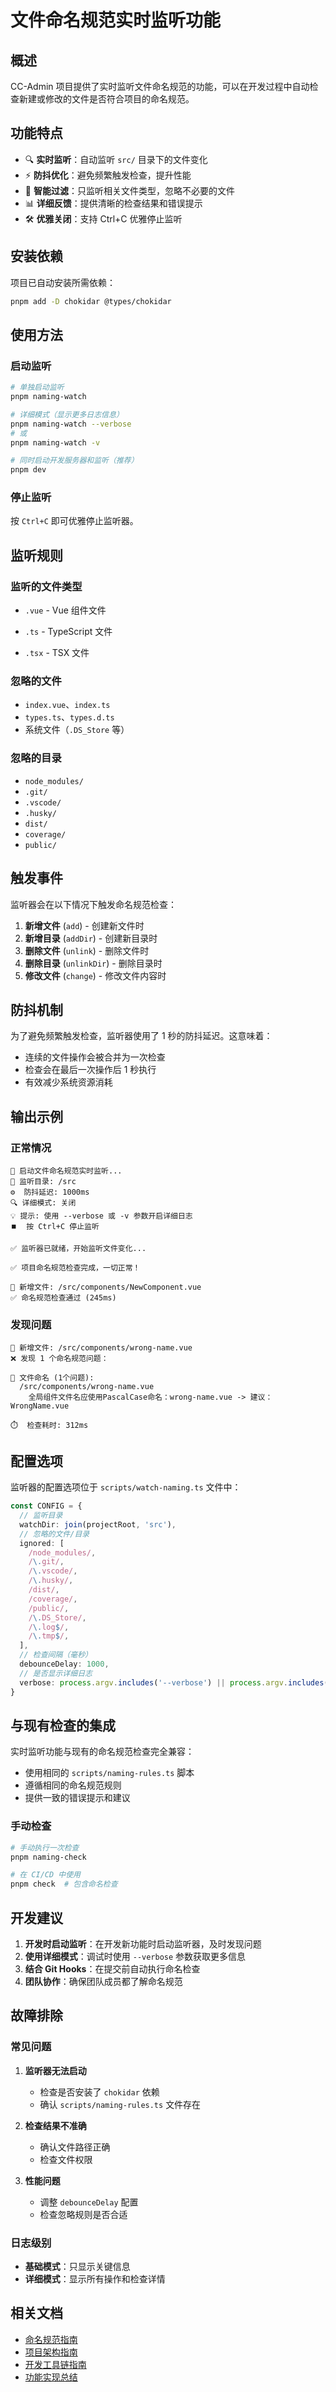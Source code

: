 # 文件命名规范实时监听功能

## 概述

CC-Admin 项目提供了实时监听文件命名规范的功能，可以在开发过程中自动检查新建或修改的文件是否符合项目的命名规范。

## 功能特点

- 🔍 **实时监听**：自动监听 `src/` 目录下的文件变化
- ⚡ **防抖优化**：避免频繁触发检查，提升性能
- 🎯 **智能过滤**：只监听相关文件类型，忽略不必要的文件
- 📊 **详细反馈**：提供清晰的检查结果和错误提示
- 🛠️ **优雅关闭**：支持 Ctrl+C 优雅停止监听

## 安装依赖

项目已自动安装所需依赖：

```bash
pnpm add -D chokidar @types/chokidar
```

## 使用方法

### 启动监听

```bash
# 单独启动监听
pnpm naming-watch

# 详细模式（显示更多日志信息）
pnpm naming-watch --verbose
# 或
pnpm naming-watch -v

# 同时启动开发服务器和监听（推荐）
pnpm dev
```

### 停止监听

按 `Ctrl+C` 即可优雅停止监听器。

## 监听规则

### 监听的文件类型

- `.vue` - Vue 组件文件
- `.ts` - TypeScript 文件

- `.tsx` - TSX 文件

### 忽略的文件

- `index.vue`、`index.ts`
- `types.ts`、`types.d.ts`
- 系统文件（`.DS_Store` 等）

### 忽略的目录

- `node_modules/`
- `.git/`
- `.vscode/`
- `.husky/`
- `dist/`
- `coverage/`
- `public/`

## 触发事件

监听器会在以下情况下触发命名规范检查：

1. **新增文件** (`add`) - 创建新文件时
2. **新增目录** (`addDir`) - 创建新目录时
3. **删除文件** (`unlink`) - 删除文件时
4. **删除目录** (`unlinkDir`) - 删除目录时
5. **修改文件** (`change`) - 修改文件内容时

## 防抖机制

为了避免频繁触发检查，监听器使用了 1 秒的防抖延迟。这意味着：

- 连续的文件操作会被合并为一次检查
- 检查会在最后一次操作后 1 秒执行
- 有效减少系统资源消耗

## 输出示例

### 正常情况

```
🚀 启动文件命名规范实时监听...
📁 监听目录: /src
⚙️  防抖延迟: 1000ms
🔍 详细模式: 关闭
💡 提示: 使用 --verbose 或 -v 参数开启详细日志
⏹️  按 Ctrl+C 停止监听

✅ 监听器已就绪，开始监听文件变化...

✅ 项目命名规范检查完成，一切正常！

📄 新增文件: /src/components/NewComponent.vue
✅ 命名规范检查通过 (245ms)
```

### 发现问题

```
📄 新增文件: /src/components/wrong-name.vue
❌ 发现 1 个命名规范问题：

📁 文件命名 (1个问题):
  /src/components/wrong-name.vue
    全局组件文件名应使用PascalCase命名：wrong-name.vue -> 建议：WrongName.vue

⏱️  检查耗时: 312ms
```

## 配置选项

监听器的配置选项位于 `scripts/watch-naming.ts` 文件中：

```typescript
const CONFIG = {
  // 监听目录
  watchDir: join(projectRoot, 'src'),
  // 忽略的文件/目录
  ignored: [
    /node_modules/,
    /\.git/,
    /\.vscode/,
    /\.husky/,
    /dist/,
    /coverage/,
    /public/,
    /\.DS_Store/,
    /\.log$/,
    /\.tmp$/,
  ],
  // 检查间隔（毫秒）
  debounceDelay: 1000,
  // 是否显示详细日志
  verbose: process.argv.includes('--verbose') || process.argv.includes('-v'),
}
```

## 与现有检查的集成

实时监听功能与现有的命名规范检查完全兼容：

- 使用相同的 `scripts/naming-rules.ts` 脚本
- 遵循相同的命名规范规则
- 提供一致的错误提示和建议

### 手动检查

```bash
# 手动执行一次检查
pnpm naming-check

# 在 CI/CD 中使用
pnpm check  # 包含命名检查
```

## 开发建议

1. **开发时启动监听**：在开发新功能时启动监听器，及时发现问题
2. **使用详细模式**：调试时使用 `--verbose` 参数获取更多信息
3. **结合 Git Hooks**：在提交前自动执行命名检查
4. **团队协作**：确保团队成员都了解命名规范

## 故障排除

### 常见问题

1. **监听器无法启动**
   - 检查是否安装了 `chokidar` 依赖
   - 确认 `scripts/naming-rules.ts` 文件存在

2. **检查结果不准确**
   - 确认文件路径正确
   - 检查文件权限

3. **性能问题**
   - 调整 `debounceDelay` 配置
   - 检查忽略规则是否合适

### 日志级别

- **基础模式**：只显示关键信息
- **详细模式**：显示所有操作和检查详情

## 相关文档

- [命名规范指南](./naming-conventions.md)
- [项目架构指南](./architecture-guide.md)
- [开发工具链指南](./toolchain-guide.md)
- [功能实现总结](./NAMING_WATCH_SUMMARY.md)
